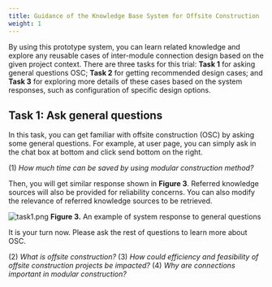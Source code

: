 ```yaml
---
title: Guidance of the Knowledge Base System for Offsite Construction
weight: 1
---
```


By using this prototype system, you can learn related knowledge and explore any reusable cases of inter-module connection design based on the given project context. There are three tasks for this trial: **Task 1** for asking general questions OSC; **Task 2** for getting recommended design cases; and **Task 3** for exploring more details of these cases based on the system responses, such as configuration of specific design options.

## Task 1: Ask general questions

In this task, you can get familiar with offsite construction (OSC) by asking some general questions. For example, at user page, you can simply ask in the chat box at bottom and click send bottom on the right.

(1) *How much time can be saved by using modular construction method?*

Then, you will get similar response shown in **Figure 3**. Referred knowledge sources will also be provided for reliability concerns. You can also modify the relevance of referred knowledge sources to be retrieved.

![task1.png](../img/task1.png)
**Figure 3.** An example of system response to general questions

It is your turn now. Please ask the rest of questions to learn more about OSC.

(2)	*What is offsite construction?*
(3)	*How could efficiency and feasibility of offsite construction projects be impacted?*
(4)	*Why are connections important in modular construction?*




